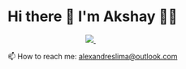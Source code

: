 <h1 align='center'>
  Hi there 👋 I'm Akshay 👨‍💻
</h1>


<p align='center'>
  
  <a href="https://www.linkedin.com/in/akshaydevkate/">
    <img src="https://img.shields.io/badge/linkedin-%230077B5.svg?&style=for-the-badge&logo=linkedin&logoColor=white" />
  </a>&nbsp;&nbsp; 
</p>

<p align='center'>
  📫 How to reach me: <a href='mailto:alexandreslima@outlook.com'>alexandreslima@outlook.com</a>
</p>

<!--
**AkshayDevkate/AkshayDevkate** is a ✨ _special_ ✨ repository because its `README.md` (this file) appears on your GitHub profile.

Here are some ideas to get you started:

- 🔭 I’m currently looking for entry level opportunities
- 🌱 I’m currently learning react, iOS
- 🤔 I’m looking for help with ...
- 💬 Ask me about ...
- 📫 How to reach me: 
-->
